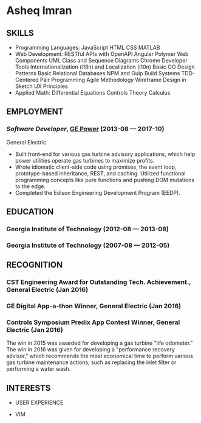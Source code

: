 Asheq Imran
============






## SKILLS

  - Programming Languages: JavaScript HTML CSS MATLAB 
  - Web Development: RESTful APIs with OpenAPI Angular Polymer Web Components UML Class and Sequence Diagrams Chrome Developer Tools Internationalization (i18n) and Localization (i10n) Basic OO Design Patterns Basic Relational Databases NPM and Gulp Build Systems TDD-Centered Pair Programming Agile Methodology Wireframe Design in Sketch UX Principles 
  - Applied Math: Differential Equations Controls Theory Calculus 

## EMPLOYMENT

### *Software Developer*, [GE Power](https://www.ge.com) (2013-08 — 2017-10)

General Electric
  - Built front-end for various gas turbine advisory applications, which help power utilities operate gas turbines to maximize profits.
  - Wrote idiomatic client-side code using promises, the event loop, prototype-based inheritance, REST, and caching. Utilized functional programming concepts like pure functions and pushing DOM mutations to the edge.
  - Completed the Edison Engineering Development Program (EEDP).




## EDUCATION

### Georgia Institute of Technology (2012-08 — 2013-08)



### Georgia Institute of Technology (2007-08 — 2012-05)









## RECOGNITION

### CST Engineering Award for Outstanding Tech. Achievement., General Electric (Jan 2016)

### GE Digital App-a-thon Winner, General Electric (Jan 2016)

### Controls Symposium Predix App Contest Winner, General Electric (Jan 2016)
The win in 2015 was awarded for developing a gas turbine "life odometer." The win in 2016 was given for developing a "performance recovery advisor," which recommends the most economical time to perform various gas turbine maintenance actions, such as replacing the inlet filter or performing a water wash.




## INTERESTS

- USER EXPERIENCE

- VIM


